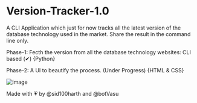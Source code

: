 # Version-Tracker-1.0

A CLI Application which just for now tracks all the latest version of the database technology used in the market. Share the result in the command line only.

Phase-1: Fecth the version from all the database technology websites: CLI based (✔) {Python}

Phase-2: A UI to beautify the process. (Under Progress) {HTML & CSS}


![image](https://user-images.githubusercontent.com/83164321/175473489-8baf63f2-8cdc-4175-bbf7-4c7a24072d50.png)



Made with 💗 by @sid100harth and @botVasu
